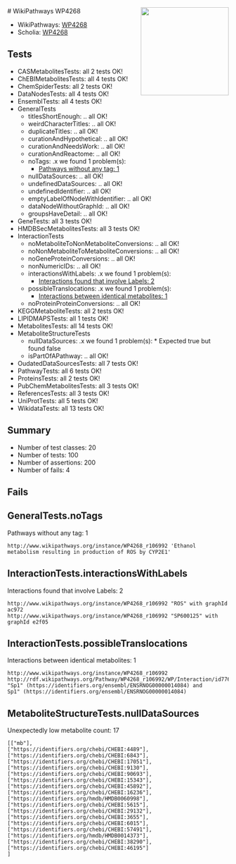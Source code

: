 <img style="float: right; width: 200px" src="https://upload.wikimedia.org/wikipedia/commons/thumb/8/83/Wplogo_with_text_500.png/640px-Wplogo_with_text_500.png" />
# WikiPathways WP4268

* WikiPathways: [WP4268](https://new.wikipathways.org/pathways/WP4268)
* Scholia: [WP4268](https://scholia.toolforge.org/wikipathways/WP4268)
## Tests
* CASMetabolitesTests: all 2 tests OK!
* ChEBIMetabolitesTests: all 4 tests OK!
* ChemSpiderTests: all 2 tests OK!
* DataNodesTests: all 4 tests OK!
* EnsemblTests: all 4 tests OK!
* GeneralTests
    * titlesShortEnough: .. all OK!
    * weirdCharacterTitles: .. all OK!
    * duplicateTitles: .. all OK!
    * curationAndHypothetical: .. all OK!
    * curationAndNeedsWork: .. all OK!
    * curationAndReactome: .. all OK!
    * noTags: .x we found 1 problem(s):
        * [Pathways without any tag: 1](#b5a30a81)
    * nullDataSources: .. all OK!
    * undefinedDataSources: .. all OK!
    * undefinedIdentifier: .. all OK!
    * emptyLabelOfNodeWithIdentifier: .. all OK!
    * dataNodeWithoutGraphId: .. all OK!
    * groupsHaveDetail: .. all OK!
* GeneTests: all 3 tests OK!
* HMDBSecMetabolitesTests: all 3 tests OK!
* InteractionTests
    * noMetaboliteToNonMetaboliteConversions: .. all OK!
    * noNonMetaboliteToMetaboliteConversions: .. all OK!
    * noGeneProteinConversions: .. all OK!
    * nonNumericIDs: .. all OK!
    * interactionsWithLabels: .x we found 1 problem(s):
        * [Interactions found that involve Labels: 2](#630d2679)
    * possibleTranslocations: .x we found 1 problem(s):
        * [Interactions between identical metabolites: 1](#d59038c4)
    * noProteinProteinConversions: .. all OK!
* KEGGMetaboliteTests: all 2 tests OK!
* LIPIDMAPSTests: all 1 tests OK!
* MetabolitesTests: all 14 tests OK!
* MetaboliteStructureTests
    * nullDataSources: .x we found 1 problem(s):
            * Expected true but found false
    * isPartOfAPathway: .. all OK!
* OudatedDataSourcesTests: all 7 tests OK!
* PathwayTests: all 6 tests OK!
* ProteinsTests: all 2 tests OK!
* PubChemMetabolitesTests: all 3 tests OK!
* ReferencesTests: all 3 tests OK!
* UniProtTests: all 5 tests OK!
* WikidataTests: all 13 tests OK!


## Summary

* Number of test classes: 20
* Number of tests: 100
* Number of assertions: 200
* Number of fails: 4

## Fails

<a name="b5a30a81" />

## GeneralTests.noTags

Pathways without any tag: 1
```
http://www.wikipathways.org/instance/WP4268_r106992 'Ethanol metabolism resulting in production of ROS by CYP2E1' 
```

<a name="630d2679" />

## InteractionTests.interactionsWithLabels

Interactions found that involve Labels: 2
```
http://www.wikipathways.org/instance/WP4268_r106992 "ROS" with graphId ac972
http://www.wikipathways.org/instance/WP4268_r106992 "SP600125" with graphId e2f05
```

<a name="d59038c4" />

## InteractionTests.possibleTranslocations

Interactions between identical metabolites: 1
```
http://www.wikipathways.org/instance/WP4268_r106992 http://rdf.wikipathways.org/Pathway/WP4268_r106992/WP/Interaction/id776544f3 "Sp1" (https://identifiers.org/ensembl/ENSRNOG00000014084) and 
Sp1" (https://identifiers.org/ensembl/ENSRNOG00000014084)
```

<a name="91904190" />

## MetaboliteStructureTests.nullDataSources

Unexpectedly low metabolite count: 17
```
[["mb"],
["https://identifiers.org/chebi/CHEBI:4489"],
["https://identifiers.org/chebi/CHEBI:6843"],
["https://identifiers.org/chebi/CHEBI:17051"],
["https://identifiers.org/chebi/CHEBI:9130"],
["https://identifiers.org/chebi/CHEBI:90693"],
["https://identifiers.org/chebi/CHEBI:15343"],
["https://identifiers.org/chebi/CHEBI:45892"],
["https://identifiers.org/chebi/CHEBI:16236"],
["https://identifiers.org/hmdb/HMDB0060998"],
["https://identifiers.org/chebi/CHEBI:5615"],
["https://identifiers.org/chebi/CHEBI:29132"],
["https://identifiers.org/chebi/CHEBI:3655"],
["https://identifiers.org/chebi/CHEBI:6015"],
["https://identifiers.org/chebi/CHEBI:57491"],
["https://identifiers.org/hmdb/HMDB0014373"],
["https://identifiers.org/chebi/CHEBI:38290"],
["https://identifiers.org/chebi/CHEBI:46195"]
]
```

